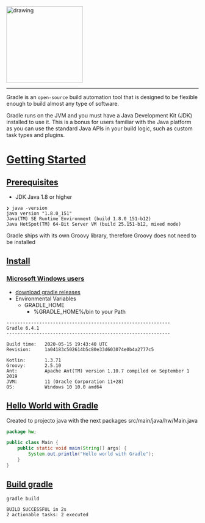 <img src="https://my-bucket-image2.s3.amazonaws.com/ImageGitHub/gradle-logo.png" alt="drawing" width="200"/>

___

Gradle is an `open-source` build automation tool that is designed to be flexible enough to build almost any type of software.

Gradle runs on the JVM and you must have a Java Development Kit (JDK) installed to use it. This is a bonus for users familiar with the Java platform as you can use the standard Java APIs in your build logic, such as custom task types and plugins.


# [Getting Started](https://github.com/markdown-it/markdown-it-emoji)

## [Prerequisites](https://github.com/markdown-it/markdown-it-emoji)

-  JDK Java 1.8 or higher

```console
❯ java -version
java version "1.8.0_151"
Java(TM) SE Runtime Environment (build 1.8.0_151-b12)
Java HotSpot(TM) 64-Bit Server VM (build 25.151-b12, mixed mode)
```

Gradle ships with its own Groovy library, therefore Groovy does not need to be installed

## [Install](https://github.com/markdown-it/markdown-it-emoji)

### [Microsoft Windows users](https://github.com/markdown-it/markdown-it-emoji)

- [download gradle releases](https://gradle.org/releases/)
- Environmental Variables 
    - GRADLE_HOME 
        - %GRADLE_HOME%/bin to your Path

```console
------------------------------------------------------------
Gradle 6.4.1
------------------------------------------------------------

Build time:   2020-05-15 19:43:40 UTC
Revision:     1a04183c502614b5c80e33d603074e0b4a2777c5

Kotlin:       1.3.71
Groovy:       2.5.10
Ant:          Apache Ant(TM) version 1.10.7 compiled on September 1 2019
JVM:          11 (Oracle Corporation 11+28)
OS:           Windows 10 10.0 amd64
```

## [Hello World with Gradle](https://github.com/markdown-it/markdown-it-emoji)

Created to projecto java with the next packages src/main/java/hw/Main.java

```java
package hw;

public class Main {
    public static void main(String[] args) {
        System.out.println("Hello world with Gradle");
    }
}
```

## [Build gradle](https://github.com/markdown-it/markdown-it-emoji)

```console
gradle build

BUILD SUCCESSFUL in 2s
2 actionable tasks: 2 executed
```

